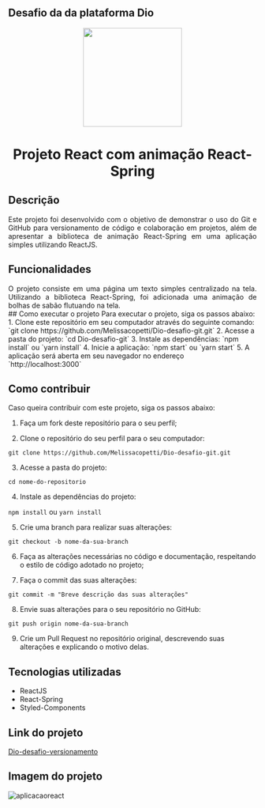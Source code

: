 ## Desafio da da plataforma Dio
<p align="center">
  <img width="200" height="200" src="https://hermes.dio.me/courses/badge/c1f33b18-497b-408b-885f-ee8db71d872b.png">
  </p>
  
  
   <h1 align="center"> Projeto React com animação React-Spring </h1>
   
  ## Descrição 
<div align='justify'>
   Este projeto foi desenvolvido com o objetivo de demonstrar o uso do Git e GitHub para versionamento de código e colaboração em projetos, além de apresentar a biblioteca de animação React-Spring em uma aplicação simples utilizando ReactJS.

  </div> 
   

## Funcionalidades
<div align='justify'>
O projeto consiste em uma página um texto simples centralizado na tela. Utilizando a biblioteca React-Spring, foi adicionada uma animação de bolhas de sabão flutuando na tela.
 </div> 
## Como executar o projeto
Para executar o projeto, siga os passos abaixo:
1. Clone este repositório em seu computador através do seguinte comando:
`git clone https://github.com/Melissacopetti/Dio-desafio-git.git`
2. Acesse a pasta do projeto:
`cd Dio-desafio-git`
3. Instale as dependências:
`npm install` ou `yarn install`
4. Inicie a aplicação:
`npm start` ou `yarn start`
5. A aplicação será aberta em seu navegador no endereço `http://localhost:3000`

## Como contribuir

Caso queira contribuir com este projeto, siga os passos abaixo:

1. Faça um fork deste repositório para o seu perfil;

2. Clone o repositório do seu perfil para o seu computador:

`git clone https://github.com/Melissacopetti/Dio-desafio-git.git`

3. Acesse a pasta do projeto:

`cd nome-do-repositorio`

4. Instale as dependências do projeto:

`npm install` ou `yarn install`

5. Crie uma branch para realizar suas alterações:

`git checkout -b nome-da-sua-branch`

6. Faça as alterações necessárias no código e documentação, respeitando o estilo de código adotado no projeto;

7. Faça o commit das suas alterações:

`git commit -m "Breve descrição das suas alterações"`

8. Envie suas alterações para o seu repositório no GitHub:

`git push origin nome-da-sua-branch`

9. Crie um Pull Request no repositório original, descrevendo suas alterações e explicando o motivo delas.

## Tecnologias utilizadas
* ReactJS
* React-Spring
* Styled-Components

## Link do projeto 
 [Dio-desafio-versionamento](https://desafio-dio.surge.sh/)

## Imagem do projeto
![aplicacaoreact](https://user-images.githubusercontent.com/104647493/236567615-ec23f8af-77b1-49c7-92ee-99c40783f4c6.jpg)
